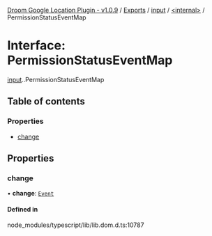[Droom Google Location Plugin - v1.0.9](../README.md) / [Exports](../modules.md) / [input](../modules/input.md) / [<internal\>](../modules/input._internal_.md) / PermissionStatusEventMap

# Interface: PermissionStatusEventMap

[input](../modules/input.md).[<internal>](../modules/input._internal_.md).PermissionStatusEventMap

## Table of contents

### Properties

- [change](input._internal_.PermissionStatusEventMap.md#change)

## Properties

### change

• **change**: [`Event`](../modules/input._internal_.md#event)

#### Defined in

node_modules/typescript/lib/lib.dom.d.ts:10787
